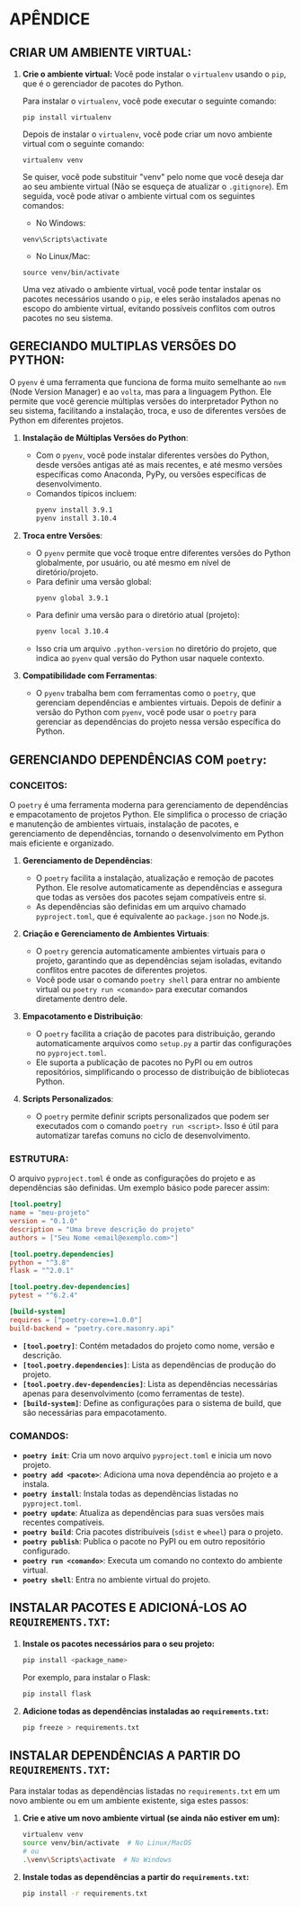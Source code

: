 # APÊNDICE
## CRIAR UM AMBIENTE VIRTUAL:
1. **Crie o ambiente virtual:**
   Você pode instalar o `virtualenv` usando o `pip`, que é o gerenciador de pacotes do Python.

   Para instalar o `virtualenv`, você pode executar o seguinte comando:

   ```
   pip install virtualenv
   ```

   Depois de instalar o `virtualenv`, você pode criar um novo ambiente virtual com o seguinte comando:

   ```
   virtualenv venv
   ```

   Se quiser, você pode substituir "venv" pelo nome que você deseja dar ao seu ambiente virtual (Não se esqueça de atualizar o `.gitignore`). Em seguida, você pode ativar o ambiente virtual com os seguintes comandos:

   - No Windows:

   ```
   venv\Scripts\activate
   ```

   - No Linux/Mac:

   ```
   source venv/bin/activate
   ```

   Uma vez ativado o ambiente virtual, você pode tentar instalar os pacotes necessários usando o `pip`, e eles serão instalados apenas no escopo do ambiente virtual, evitando possíveis conflitos com outros pacotes no seu sistema.

## GERECIANDO MULTIPLAS VERSÕES DO PYTHON:
O `pyenv` é uma ferramenta que funciona de forma muito semelhante ao `nvm` (Node Version Manager) e ao `volta`, mas para a linguagem Python. Ele permite que você gerencie múltiplas versões do interpretador Python no seu sistema, facilitando a instalação, troca, e uso de diferentes versões de Python em diferentes projetos.

1. **Instalação de Múltiplas Versões do Python**:
   - Com o `pyenv`, você pode instalar diferentes versões do Python, desde versões antigas até as mais recentes, e até mesmo versões específicas como Anaconda, PyPy, ou versões específicas de desenvolvimento.
   - Comandos típicos incluem:
     ```bash
     pyenv install 3.9.1
     pyenv install 3.10.4
     ```

2. **Troca entre Versões**:
   - O `pyenv` permite que você troque entre diferentes versões do Python globalmente, por usuário, ou até mesmo em nível de diretório/projeto.
   - Para definir uma versão global:
     ```bash
     pyenv global 3.9.1
     ```
   - Para definir uma versão para o diretório atual (projeto):
     ```bash
     pyenv local 3.10.4
     ```
   - Isso cria um arquivo `.python-version` no diretório do projeto, que indica ao `pyenv` qual versão do Python usar naquele contexto.

3. **Compatibilidade com Ferramentas**:
   - O `pyenv` trabalha bem com ferramentas como o `poetry`, que gerenciam dependências e ambientes virtuais. Depois de definir a versão do Python com `pyenv`, você pode usar o `poetry` para gerenciar as dependências do projeto nessa versão específica do Python.

## GERENCIANDO DEPENDÊNCIAS COM `poetry`:
### CONCEITOS:
O `poetry` é uma ferramenta moderna para gerenciamento de dependências e empacotamento de projetos Python. Ele simplifica o processo de criação e manutenção de ambientes virtuais, instalação de pacotes, e gerenciamento de dependências, tornando o desenvolvimento em Python mais eficiente e organizado.

1. **Gerenciamento de Dependências**:
   - O `poetry` facilita a instalação, atualização e remoção de pacotes Python. Ele resolve automaticamente as dependências e assegura que todas as versões dos pacotes sejam compatíveis entre si.
   - As dependências são definidas em um arquivo chamado `pyproject.toml`, que é equivalente ao `package.json` no Node.js.

2. **Criação e Gerenciamento de Ambientes Virtuais**:
   - O `poetry` gerencia automaticamente ambientes virtuais para o projeto, garantindo que as dependências sejam isoladas, evitando conflitos entre pacotes de diferentes projetos.
   - Você pode usar o comando `poetry shell` para entrar no ambiente virtual ou `poetry run <comando>` para executar comandos diretamente dentro dele.

3. **Empacotamento e Distribuição**:
   - O `poetry` facilita a criação de pacotes para distribuição, gerando automaticamente arquivos como `setup.py` a partir das configurações no `pyproject.toml`.
   - Ele suporta a publicação de pacotes no PyPI ou em outros repositórios, simplificando o processo de distribuição de bibliotecas Python.

4. **Scripts Personalizados**:
   - O `poetry` permite definir scripts personalizados que podem ser executados com o comando `poetry run <script>`. Isso é útil para automatizar tarefas comuns no ciclo de desenvolvimento.

### ESTRUTURA:
O arquivo `pyproject.toml` é onde as configurações do projeto e as dependências são definidas. Um exemplo básico pode parecer assim:

```toml
[tool.poetry]
name = "meu-projeto"
version = "0.1.0"
description = "Uma breve descrição do projeto"
authors = ["Seu Nome <email@exemplo.com>"]

[tool.poetry.dependencies]
python = "^3.8"
flask = "^2.0.1"

[tool.poetry.dev-dependencies]
pytest = "^6.2.4"

[build-system]
requires = ["poetry-core>=1.0.0"]
build-backend = "poetry.core.masonry.api"
```

- **`[tool.poetry]`**: Contém metadados do projeto como nome, versão e descrição.
- **`[tool.poetry.dependencies]`**: Lista as dependências de produção do projeto.
- **`[tool.poetry.dev-dependencies]`**: Lista as dependências necessárias apenas para desenvolvimento (como ferramentas de teste).
- **`[build-system]`**: Define as configurações para o sistema de build, que são necessárias para empacotamento.

### COMANDOS:
- **`poetry init`**: Cria um novo arquivo `pyproject.toml` e inicia um novo projeto.
- **`poetry add <pacote>`**: Adiciona uma nova dependência ao projeto e a instala.
- **`poetry install`**: Instala todas as dependências listadas no `pyproject.toml`.
- **`poetry update`**: Atualiza as dependências para suas versões mais recentes compatíveis.
- **`poetry build`**: Cria pacotes distribuíveis (`sdist` e `wheel`) para o projeto.
- **`poetry publish`**: Publica o pacote no PyPI ou em outro repositório configurado.
- **`poetry run <comando>`**: Executa um comando no contexto do ambiente virtual.
- **`poetry shell`**: Entra no ambiente virtual do projeto.

## INSTALAR PACOTES E ADICIONÁ-LOS AO `REQUIREMENTS.TXT`:
1. **Instale os pacotes necessários para o seu projeto:**
   ```bash
   pip install <package_name>
   ```
   Por exemplo, para instalar o Flask:
   ```bash
   pip install flask
   ```

2. **Adicione todas as dependências instaladas ao `requirements.txt`:**
   ```bash
   pip freeze > requirements.txt
   ```

## INSTALAR DEPENDÊNCIAS A PARTIR DO `REQUIREMENTS.TXT`:
Para instalar todas as dependências listadas no `requirements.txt` em um novo ambiente ou em um ambiente existente, siga estes passos:

1. **Crie e ative um novo ambiente virtual (se ainda não estiver em um):**
   ```bash
   virtualenv venv
   source venv/bin/activate  # No Linux/MacOS
   # ou
   .\venv\Scripts\activate  # No Windows
   ```

2. **Instale todas as dependências a partir do `requirements.txt`:**
   ```bash
   pip install -r requirements.txt
   ```


